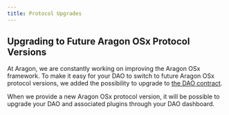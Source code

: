 ```yaml
---
title: Protocol Upgrades
---
```


## Upgrading to Future Aragon OSx Protocol Versions

At Aragon, we are constantly working on improving the Aragon OSx framework.
To make it easy for your DAO to switch to future Aragon OSx protocol versions, we added the possibility to upgrade to [the DAO contract](../../01-how-it-works/01-core/01-dao/index.md).

When we provide a new Aragon OSx protocol version, it will be possible to upgrade your DAO and associated plugins through your DAO dashboard.
